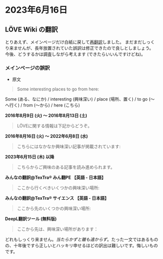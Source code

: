 # 2023年6月16日

## LÖVE Wiki の翻訳

とりあえず、メインページだけ白紙に戻して[再翻訳](https://love2d.org/w/index.php?title=Main_Page_%28%E6%97%A5%E6%9C%AC%E8%AA%9E%29&type=revision&diff=28364&oldid=27883)しました。
まだまだしっくり来ませんが、長年放置されていた誤訳は修正できたので良しとしましょう。
今後、どうするかは調査しながら考えます (できたらいいんですけどね)。

### メインページの誤訳

* 原文
>  Some interesting places to go from here:

Some (ある、なにか) / interesting (興味深い) / place (場所、置く) / to go (〜へ行く) / from (〜から) / here (こちら)

**2016年8月9日 (火) 〜 2016年8月13日 (土)**
> LÖVEに関する情報は下記からどうぞ。

**2016年8月16日 (火) 〜 2022年6月8日 (水)**
> こちらにはなかなか興味深い記事が掲載されています:

**2023年6月15日 (木) 以降**
> こちらからご興味のある記事を読み進められます。

**みんなの翻訳@TexTra® みん翻PE 【英語 - 日本語】**
> ここから行くべきいくつかの興味深い場所:

**みんなの翻訳@TexTra® サイエンス 【英語 - 日本語】**
> ここから先のいくつかの興味深い場所:

**DeepL翻訳ツール (無料版)**
> ここから先は、興味深い場所があります：

どれもしっくり来ません。*当たらかずと雖も遠からず*。たった一文ではあるものの、十年後ですら正しいとハッキリ申せるほどの訳出は難しいです。悔しいものです。
